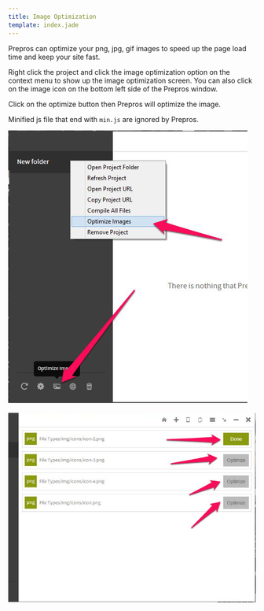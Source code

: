 ```yaml
---
title: Image Optimization
template: index.jade
---
```


Prepros can optimize your png, jpg, gif images to speed up the page load time and keep your site fast.

Right click the project and click the image optimization option on the context menu to show up the image optimization screen. You can also click on the image icon on the bottom left side of the Prepros window.

Click on the optimize button then Prepros will optimize the image.

Minified js file that end with `min.js` are ignored by Prepros.

![Image Optimization](img/image-optimization/1.jpg)<br>
<br>
![Image Optimization](img/image-optimization/2.jpg)
